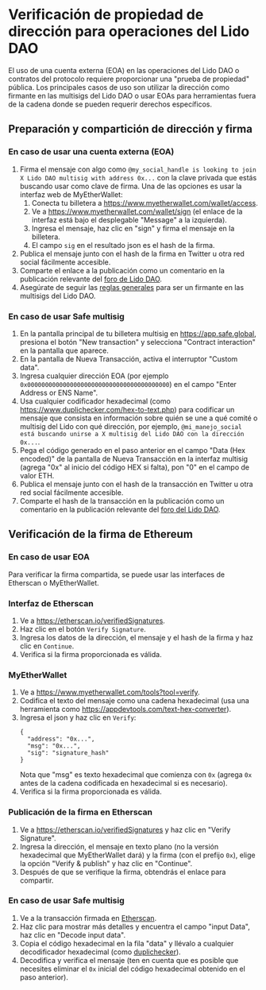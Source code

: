 # Verificación de propiedad de dirección para operaciones del Lido DAO

El uso de una cuenta externa (EOA) en las operaciones del Lido DAO o contratos del protocolo requiere proporcionar una "prueba de propiedad" pública. Los principales casos de uso son utilizar la dirección como firmante en las multisigs del Lido DAO o usar EOAs para herramientas fuera de la cadena donde se pueden requerir derechos específicos.

## Preparación y compartición de dirección y firma

### En caso de usar una cuenta externa (EOA)

1. Firma el mensaje con algo como `@my_social_handle is looking to join X Lido DAO multisig with address 0x...` con la clave privada que estás buscando usar como clave de firma. Una de las opciones es usar la interfaz web de MyEtherWallet:
   1. Conecta tu billetera a https://www.myetherwallet.com/wallet/access.
   2. Ve a https://www.myetherwallet.com/wallet/sign (el enlace de la interfaz está bajo el desplegable "Message" a la izquierda).
   3. Ingresa el mensaje, haz clic en "sign" y firma el mensaje en la billetera.
   4. El campo `sig` en el resultado json es el hash de la firma.
2. Publica el mensaje junto con el hash de la firma en Twitter u otra red social fácilmente accesible.
3. Comparte el enlace a la publicación como un comentario en la publicación relevante del [foro de Lido DAO](https://research.lido.fi).
4. Asegúrate de seguir las [reglas generales](./multisig-signer-manual) para ser un firmante en las multisigs del Lido DAO.

### En caso de usar Safe multisig

1. En la pantalla principal de tu billetera multisig en https://app.safe.global, presiona el botón "New transaction" y selecciona "Contract interaction" en la pantalla que aparece.
2. En la pantalla de Nueva Transacción, activa el interruptor "Custom data".
3. Ingresa cualquier dirección EOA (por ejemplo `0x0000000000000000000000000000000000000000`) en el campo "Enter Address or ENS Name".
4. Usa cualquier codificador hexadecimal (como https://www.duplichecker.com/hex-to-text.php) para codificar un mensaje que consista en información sobre quién se une a qué comité o multisig del Lido con qué dirección, por ejemplo, `@mi_manejo_social está buscando unirse a X multisig del Lido DAO con la dirección 0x...`.
5. Pega el código generado en el paso anterior en el campo "Data (Hex encoded)" de la pantalla de Nueva Transacción en la interfaz multisig (agrega "0x" al inicio del código HEX si falta), pon "0" en el campo de valor ETH.
6. Publica el mensaje junto con el hash de la transacción en Twitter u otra red social fácilmente accesible.
7. Comparte el hash de la transacción en la publicación como un comentario en la publicación relevante del [foro del Lido DAO](https://research.lido.fi).

## Verificación de la firma de Ethereum

### En caso de usar EOA

Para verificar la firma compartida, se puede usar las interfaces de Etherscan o MyEtherWallet.

### Interfaz de Etherscan

1. Ve a https://etherscan.io/verifiedSignatures.
2. Haz clic en el botón `Verify Signature`.
3. Ingresa los datos de la dirección, el mensaje y el hash de la firma y haz clic en `Continue`.
4. Verifica si la firma proporcionada es válida.

### MyEtherWallet

1. Ve a https://www.myetherwallet.com/tools?tool=verify.
2. Codifica el texto del mensaje como una cadena hexadecimal (usa una herramienta como https://appdevtools.com/text-hex-converter).
3. Ingresa el json y haz clic en `Verify`:
   ```
   {
     "address": "0x...",
     "msg": "0x...",
     "sig": "signature_hash"
   }
   ```
   Nota que "msg" es texto hexadecimal que comienza con `0x` (agrega `0x` antes de la cadena codificada en hexadecimal si es necesario).
4. Verifica si la firma proporcionada es válida.

### Publicación de la firma en Etherscan

1. Ve a https://etherscan.io/verifiedSignatures y haz clic en "Verify Signature".
2. Ingresa la dirección, el mensaje en texto plano (no la versión hexadecimal que MyEtherWallet dará) y la firma (con el prefijo `0x`), elige la opción "Verify & publish" y haz clic en "Continue".
3. Después de que se verifique la firma, obtendrás el enlace para compartir.

### En caso de usar Safe multisig

1. Ve a la transacción firmada en [Etherscan](https://etherscan.io/).
2. Haz clic para mostrar más detalles y encuentra el campo "input Data", haz clic en "Decode input data".
3. Copia el código hexadecimal en la fila "data" y llévalo a cualquier decodificador hexadecimal (como [duplichecker](https://www.duplichecker.com/hex-to-text.php)).
4. Decodifica y verifica el mensaje (ten en cuenta que es posible que necesites eliminar el `0x` inicial del código hexadecimal obtenido en el paso anterior).
